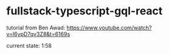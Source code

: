 # fullstack-typescript-gql-react

tutorial from Ben Awad: https://www.youtube.com/watch?v=I6ypD7qv3Z8&t=6169s

current state: 1:58

